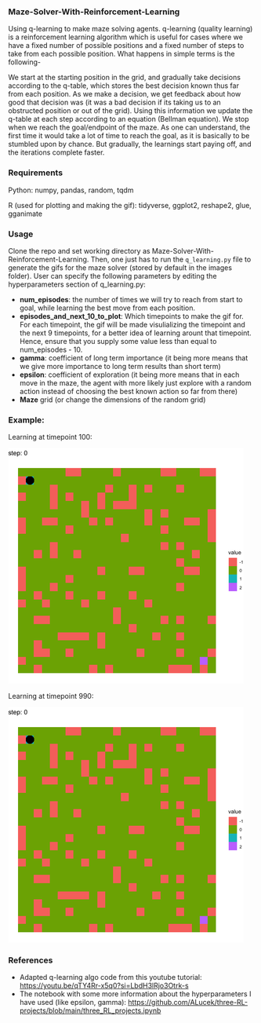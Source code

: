 ### Maze-Solver-With-Reinforcement-Learning
Using q-learning to make maze solving agents. q-learning (quality learning) is a reinforcement learning algorithm which is useful for cases where we have a fixed number of possible positions and a fixed number of steps to take from each possible position. What happens in simple terms is the following- 

We start at the starting position in the grid, and gradually take decisions according to the q-table, which stores the best decision known thus far from each position. As we make a decision, we get feedback about how good that decision was (it was a bad decision if its taking us to an obstructed position or out of the grid). Using this information we update the q-table at each step according to an equation (Bellman equation). We stop when we reach the goal/endpoint of the maze. As one can understand, the first time it would take a lot of time to reach the goal, as it is basically to be stumbled upon by chance. But gradually, the learnings start paying off, and the iterations complete faster.

### Requirements
Python: numpy, pandas, random, tqdm

R (used for plotting and making the gif): tidyverse, ggplot2, reshape2, glue, gganimate

### Usage

Clone the repo and set working directory as Maze-Solver-With-Reinforcement-Learning. Then, one just has to run the `q_learning.py` file to generate the gifs for the maze solver (stored by default in the images folder). User can specify the following parameters by editing the hyperparameters section of q_learning.py:

- **num_episodes**: the number of times we will try to reach from start to goal, while learning the best move from each position.
- **episodes_and_next_10_to_plot**: Which timepoints to make the gif for. For each timepoint, the gif will be made visulializing the timepoint and the next 9 timepoints, for a better idea of learning arount that timepoint. Hence, ensure that you supply some value less than equal to num_episodes - 10.
- **gamma**: coefficient of long term importance (it being more means that we give more importance to long term results than short term)
- **epsilon**: coefficient of exploration (it being more means that in each move in the maze, the agent with more likely just explore with a random action instead of choosing the best known action so far from there)
- **Maze** grid (or change the dimensions of the random grid)

### Example:

Learning at timepoint 100:

![Learning at timepoint 100](images/timepoint_centroid_100.gif)

Learning at timepoint 990:

![Learning at timepoint 990](images/timepoint_centroid_990.gif)

### References
- Adapted q-learning algo code from this youtube tutorial: https://youtu.be/qTY4Rr-x5q0?si=LbdH3lRjo3Otrk-s
- The notebook with some more information about the hyperparameters I have used (like epsilon, gamma): https://github.com/ALucek/three-RL-projects/blob/main/three_RL_projects.ipynb


